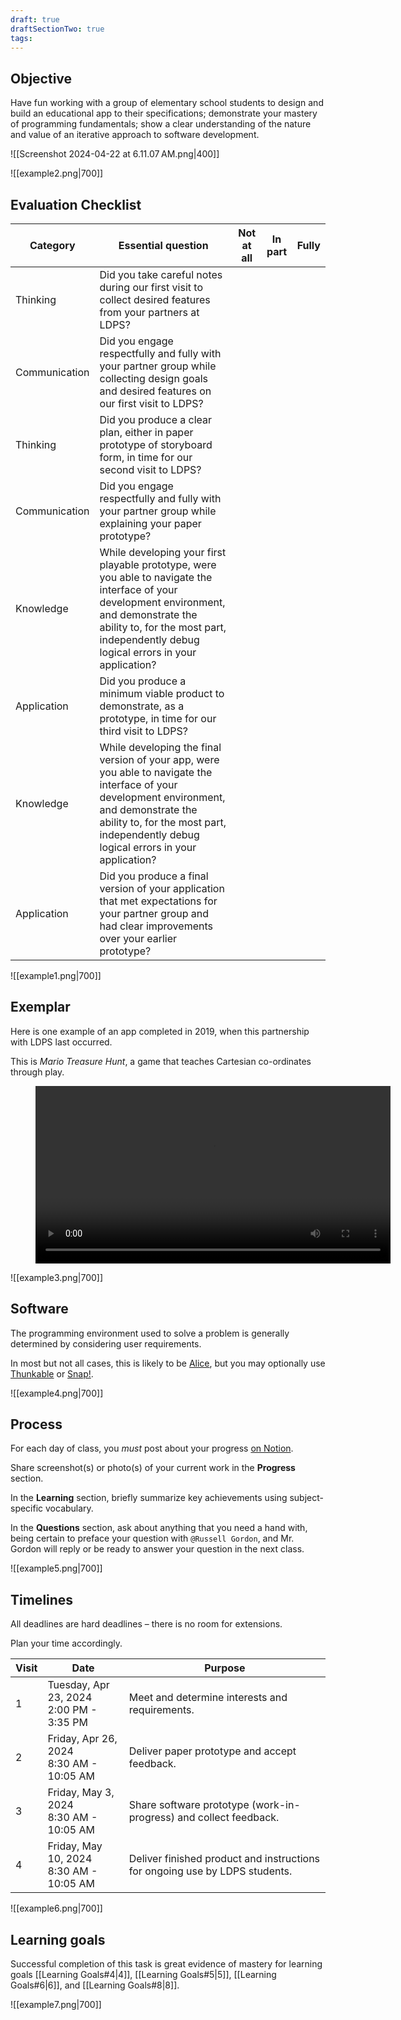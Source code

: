 ```yaml
---
draft: true
draftSectionTwo: true
tags:
---
```


## Objective

Have fun working with a group of elementary school students to design and build an educational app to their specifications; demonstrate your mastery of programming fundamentals; show a clear understanding of the nature and value of an iterative approach to software development.

![[Screenshot 2024-04-22 at 6.11.07 AM.png|400]]

![[example2.png|700]]

## Evaluation Checklist

|Category|Essential question|Not at all|In part|Fully|
|-|-|-|-|-|
|Thinking|Did you take careful notes during our first visit to collect desired features from your partners at LDPS?||||
|Communication|Did you engage respectfully and fully with your partner group while collecting design goals and desired features on our first visit to LDPS?||||
|Thinking|Did you produce a clear plan, either in paper prototype of storyboard form, in time for our second visit to LDPS?||||
|Communication|Did you engage respectfully and fully with your partner group while explaining your paper prototype?||||
|Knowledge|While developing your first playable prototype, were you able to navigate the interface of your development environment, and demonstrate the ability to, for the most part, independently debug logical errors in your application?||||
|Application|Did you produce a minimum viable product to demonstrate, as a prototype, in time for our third visit to LDPS?||||
|Knowledge|While developing the final version of your app, were you able to navigate the interface of your development environment, and demonstrate the ability to, for the most part, independently debug logical errors in your application?||||
|Application|Did you produce a final version of your application that met expectations for your partner group and had clear improvements over your earlier prototype?||||

![[example1.png|700]]

## Exemplar

Here is one example of an app completed in 2019, when this partnership with LDPS last occurred.

This is *Mario Treasure Hunt*, a game that teaches Cartesian co-ordinates through play.

<figure style="width: 568px;">
	<video width="568" height="" controls preload="metadata">
	  <source src="https://www.russellgordon.ca/linked-media/Video/mario-treasure-hunt.mp4#t=0.2" type="video/mp4">
	Your browser does not support the video tag.
	</video>
</figure>

![[example3.png|700]]

## Software

The programming environment used to solve a problem is generally determined by considering user requirements.

In most but not all cases, this is likely to be [Alice](https://www.alice.org/resources/), but you may optionally use [Thunkable](https://thunkable.com) or [Snap!](https://snap.berkeley.edu).

![[example4.png|700]]

## Process

For each day of class, you *must* post about your progress [on Notion](https://notion.so).

Share screenshot(s) or photo(s) of your current work in the **Progress** section.

In the **Learning** section, briefly summarize key achievements using subject-specific vocabulary.

In the **Questions** section, ask about anything that you need a hand with, being certain to preface your question with `@Russell Gordon`, and Mr. Gordon will reply or be ready to answer your question in the next class.

![[example5.png|700]]

## Timelines

All deadlines are hard deadlines – there is no room for extensions.

Plan your time accordingly.

|Visit|Date|Purpose|
|-|-|-|
|1|Tuesday, Apr 23, 2024<br/>2:00 PM - 3:35 PM|Meet and determine interests and requirements.|
|2|Friday, Apr 26, 2024<br/>8:30 AM - 10:05 AM|Deliver paper prototype and accept feedback.|
|3|Friday, May 3, 2024<br/>8:30 AM - 10:05 AM|Share software prototype (work-in-progress) and collect feedback.|
|4|Friday, May 10, 2024<br/>8:30 AM - 10:05 AM|Deliver finished product and instructions for ongoing use by LDPS students.|

![[example6.png|700]]

## Learning goals

Successful completion of this task is great evidence of mastery for learning goals [[Learning Goals#4|4]], [[Learning Goals#5|5]], [[Learning Goals#6|6]], and [[Learning Goals#8|8]].

![[example7.png|700]]